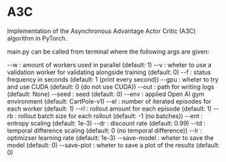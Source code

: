 # A3C
Implementation of the Asynchronous Advantage Actor Critic (A3C) algorithm in PyTorch.

main.py can be called from terminal where the following args are given:

--w             : amount of workers used in parallel (default: 1)
--v             : wheter to use a validation worker for validating alongside training (default: 0)
--f             : status frequency in seconds (default: 1 (print every second))
--gpu           : wheter to try and use CUDA (default: 0 (do not use CUDA))
--out           : path for writing logs (default: None)
--seed          : seed (default: 0)
--env           : applied Open AI gym environment (default: CartPole-v1)
--el            : number of iterated episodes for each worker (default: 1)
--rl            : rollout amount for each episode (default: 1)
--rb            : rollout batch size for each rollout (default: -1 (no batches))
--ent           : entropy scaling (default: 1e-3)
--dr            : discount rate (default: 0.99)
--td            : temporal difference scaling (default: 0 (no temporal difference))
--lr            : optimizser learning rate (default: 1e-3)
--save-model    : wheter to save the model (default: 0)
--save-plot     : wheter to save a plot of the results (default: 0)
